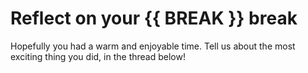 # Reflect on your {{ BREAK }} break

Hopefully you had a warm and enjoyable time. Tell us about the most exciting thing you did, in the thread below!